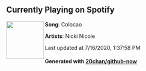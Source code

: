 ## Currently Playing on Spotify

[<img align="left" width="100" src="https://i.scdn.co/image/ab67616d00001e02dfcbe5bdc2679e14090dad39">](https://open.spotify.com/album/3VH9BRaAzvy7n9X5DNdHxm)

**Song**: Colocao

**Artists**: Nicki Nicole

Last updated at 7/16/2020, 1:37:58 PM

#### Generated with [20chan/github-now](https://github.com/20chan/github-now)